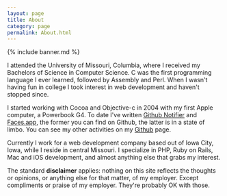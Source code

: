 ```yaml
---
layout: page
title: About
category: page
permalink: About.html
---
```


{% include banner.md %}

I attended the University of Missouri, Columbia, where I received my Bachelors of Science in Computer Science.  C was the first programming language I ever learned, followed by Assembly and Perl.  When I wasn't having fun in college I took interest in web development and haven't stopped since.

I started working with Cocoa and Objective-c in 2004 with my first Apple computer, a Powerbook G4.  To date I've written [Github Notifier](https://github.com/ctshryock/GithubNotifier) and [Faces.app](/faces-app.html), the former you can find on Github, the latter is in a state of limbo.  You can see my other activities on my [Github](http://github.com/ctshryock) page.

Currently I work for a web development company based out of Iowa City, Iowa, while I reside in central Missouri.  I specialize in PHP, Ruby on Rails, Mac and iOS development, and almost anything else that grabs my interest.  

The standard **disclaimer** applies: nothing on this site reflects the thoughts or opinions, or anything else for that matter, of my employer.  Except compliments or praise of my employer.  They're probably OK with those.
